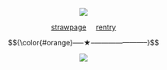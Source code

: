 <p align="center">
<img src="https://media.tenor.com/P6JvCvo6_IsAAAAj/an-project-sekai.gif">

<p align="center" 
 
[strawpage](https://parallelharmonies.straw.page)  ‎‎ ‎ ‎ ‎     [rentry]( https://rentry.co/0tomos)

$${\color{#orange}—–★–———————–}$$



<p align="center">
  <img src="https://komarev.com/ghpvc/?username=VividOldTale&label=Fans&color=blue">
  </p>
